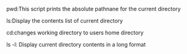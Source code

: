 pwd:This script prints the absolute pathnane for the current directory

ls:Display the contents list of current directory

cd:changes working directory to users home directory

ls -l: Display current directory contents in a long format
